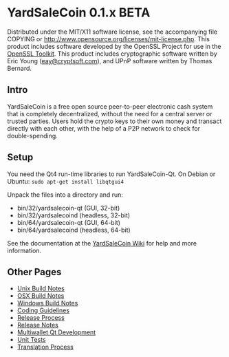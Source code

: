 YardSaleCoin 0.1.x BETA
====================

Distributed under the MIT/X11 software license, see the accompanying
file COPYING or http://www.opensource.org/licenses/mit-license.php.
This product includes software developed by the OpenSSL Project for use in the [OpenSSL Toolkit](http://www.openssl.org/). This product includes
cryptographic software written by Eric Young ([eay@cryptsoft.com](mailto:eay@cryptsoft.com)), and UPnP software written by Thomas Bernard.


Intro
---------------------
YardSaleCoin is a free open source peer-to-peer electronic cash system that is
completely decentralized, without the need for a central server or trusted
parties.  Users hold the crypto keys to their own money and transact directly
with each other, with the help of a P2P network to check for double-spending.


Setup
---------------------
You need the Qt4 run-time libraries to run YardSaleCoin-Qt. On Debian or Ubuntu:
	`sudo apt-get install libqtgui4`

Unpack the files into a directory and run:

- bin/32/yardsalecoin-qt (GUI, 32-bit)
- bin/32/yardsalecoind (headless, 32-bit)
- bin/64/yardsalecoin-qt (GUI, 64-bit)
- bin/64/yardsalecoind (headless, 64-bit)

See the documentation at the [YardSaleCoin Wiki](http://yardsalecoin.info)
for help and more information.


Other Pages
---------------------
- [Unix Build Notes](build-unix.md)
- [OSX Build Notes](build-osx.md)
- [Windows Build Notes](build-msw.md)
- [Coding Guidelines](coding.md)
- [Release Process](release-process.md)
- [Release Notes](release-notes.md)
- [Multiwallet Qt Development](multiwallet-qt.md)
- [Unit Tests](unit-tests.md)
- [Translation Process](translation_process.md)
